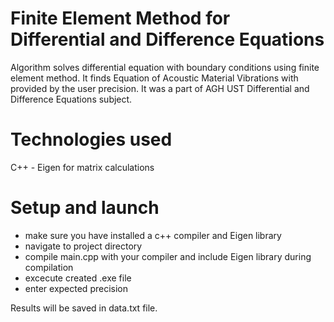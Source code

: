Finite Element Method for Differential and Difference Equations
================================================

Algorithm solves differential equation with boundary conditions using finite element method. It finds Equation of Acoustic Material Vibrations with provided by the user precision. 
It was a part of AGH UST Differential and Difference Equations subject.


Technologies used
================================================
C++ - Eigen for matrix calculations

Setup and launch
================================================
<ul>
    <li>make sure you have installed a c++ compiler and Eigen library</li>
    <li>navigate to project directory</li>
    <li>compile main.cpp with your compiler and include Eigen library during compilation</li>
    <li>excecute created  .exe file</li>
    <li>enter expected precision</li>
</ul>
Results will be saved in data.txt file.




